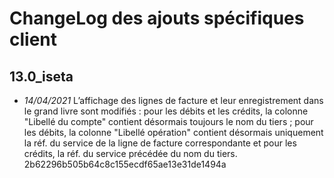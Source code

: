# ChangeLog des ajouts spécifiques client

## 13.0_iseta
- *14/04/2021* L’affichage des lignes de facture et leur enregistrement dans le grand livre sont modifiés :
  pour les débits et les crédits, la colonne "Libellé du compte" contient désormais toujours le nom du tiers ;
  pour les débits, la colonne "Libellé opération" contient désormais uniquement la réf. du service de la ligne de
  facture correspondante et pour les crédits, la réf. du service précédée du nom du tiers.
  2b62296b505b64c8c155ecdf65ae13e31de1494a

